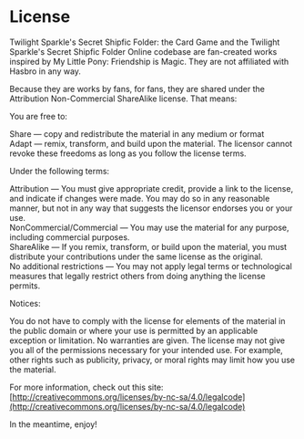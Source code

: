 ﻿License
==============

Twilight Sparkle's Secret Shipfic Folder: the Card Game 
and the Twilight Sparkle's Secret Shipfic Folder Online codebase 
are fan-created works inspired by My Little Pony: Friendship is Magic. 
They are not affiliated with Hasbro in any way.

Because they are works by fans, for fans, they are shared under the
Attribution Non-Commercial ShareAlike license. That means:

You are free to:

Share — copy and redistribute the material in any medium or format  
Adapt — remix, transform, and build upon the material.
The licensor cannot revoke these freedoms as long as you follow the license terms.  

Under the following terms:

Attribution — You must give appropriate credit, provide a link to the license, 
and indicate if changes were made. You may do so in any reasonable manner, 
but not in any way that suggests the licensor endorses you or your use.  
NonCommercial/Commercial — You may use the material for any purpose,
including commercial purposes.  
ShareAlike — If you remix, transform, or build upon the material,
you must distribute your contributions under the same license as the original.  
No additional restrictions — You may not apply legal terms or technological
measures that legally restrict others from doing anything the license permits.  

Notices:

You do not have to comply with the license for elements of the material in the public domain or where your use is permitted by an applicable exception or limitation.
No warranties are given. The license may not give you all of the permissions necessary for your intended use. For example, other rights such as publicity, privacy, or moral rights may limit how you use the material.

For more information, check out this site: 
[http://creativecommons.org/licenses/by-nc-sa/4.0/legalcode](http://creativecommons.org/licenses/by-nc-sa/4.0/legalcode)

In the meantime, enjoy!